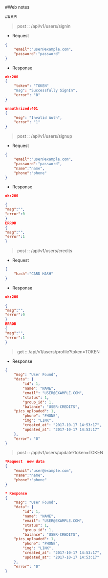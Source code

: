 #Web notes

##API
>post :: /api/v1/users/signin

* Request
```json
{
	"email":"user@example.com",
	"password":"password"
}
```
* Response
```json 
ok:200
{
    "token": "TOKEN"
    "msg": "Successfully SignIn",
    "error": "0"
}

unauthrized:401
{
    "msg": "Invalid Auth",
    "error": "1"
}
```
>post :: /api/v1/users/signup
* Request
```json
{
	"email":"user@example.com",
	"password":"password",
	"name":"name",
	"phone":"phone"
}
```
* Response 
```json
ok:200

{
"msg":"",
"error":0 
}
ERROR
{
"msg":"",
"error":1 
}

```
>post :: /api/v1/users/credits
* Request
```json
{
	"hash":"CARD-HASH"
}
```
* Response 
```json
ok:200

{
"msg":"",
"error":0 
}
ERROR
{
"msg":"",
"error":1 
}

```
>get :: /api/v1/users/profile?token=TOKEN
* Response
```json
{
    "msg": "User Found",
    "data": {
        "id": 1,
        "name": "NAME",
        "email": "USER@EXAMPLE.COM",
        "status": 1,
        "group_id": 1,
        "balance": "USER-CREDITS",
	"pics_uploaded": 1,
        "phone": "PHONE",
        "img": "LINK",
        "created_at": "2017-10-17 14:53:17",
        "updated_at": "2017-10-17 14:53:17"
    },
    "error": "0"
}
```
>post :: /api/v1/users/update?token=TOKEN
```json
*Request  new data
{
	"email":"user@example.com",
	"name":"name",
	"phone":"phone"
}

* Response 
{
    "msg": "User Found",
    "data": {
        "id": 1,
        "name": "NAME",
        "email": "USER@EXAMPLE.COM",
        "status": 1,
        "group_id": 1,
        "balance": "USER-CREDITS",
	"pics_uploaded": 1,
        "phone": "PHONE",
        "img": "LINK",
        "created_at": "2017-10-17 14:53:17",
        "updated_at": "2017-10-17 14:53:17"
    },
    "error": "0"
}
```